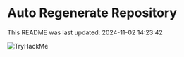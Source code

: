 # Auto Regenerate Repository

This README was last updated: 2024-11-02 14:23:42

 ![TryHackMe](https://tryhackme.com/badge/533634)
